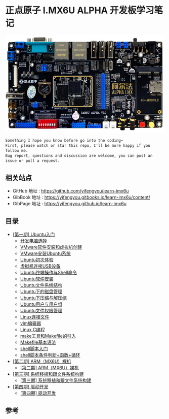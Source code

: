 # 正点原子 I.MX6U ALPHA  开发板学习笔记

![20200408_225002_52](image/20200408_225002_52.png)

```
Something I hope you know before go into the coding~
First, please watch or star this repo, I'll be more happy if you follow me.
Bug report, questions and discussion are welcome, you can post an issue or pull a request.
```

## 相关站点

* GitHub 地址 : <https://github.com/yifengyou/learn-imx6u>
* GibBook 地址 : <https://yifengyou.gitbooks.io/learn-imx6u/content/>
* GibPage 地址 : <https://yifengyou.github.io/learn-imx6u>

## 目录

* [[第一期] Ubuntu入门](docs/ph1.md)
    * [开发电脑选择](docs/ph1/开发电脑选择.md)
    * [VMware软件安装和虚拟机创建](docs/ph1/VMware软件安装和虚拟机创建.md)
    * [VMware安装Ubuntu系统](docs/ph1/VMware安装Ubuntu系统.md)
    * [Ubuntu初次体验](docs/ph1/Ubuntu初次体验.md)
    * [虚拟机连接USB设备](docs/ph1/虚拟机连接USB设备.md)
    * [Ubuntu终端操作与Shell命令](docs/ph1/Ubuntu终端操作与Shell命令.md)
    * [Ubuntu软件安装](docs/ph1/Ubuntu软件安装.md)
    * [Ubuntu文件系统结构](docs/ph1/Ubuntu文件系统结构.md)
    * [Ubuntu下的磁盘管理](docs/ph1/Ubuntu下的磁盘管理.md)
    * [Ubuntu下压缩与解压缩](docs/ph1/Ubuntu下压缩与解压缩.md)
    * [Ubuntu用户与用户组](docs/ph1/Ubuntu用户与用户组.md)
    * [Ubuntu文件权限管理](docs/ph1/Ubuntu文件权限管理.md)
    * [Linux连接文件](docs/ph1/Linux连接文件.md)
    * [vim编辑器](docs/ph1/vim编辑器.md)
    * [Linux C编程](docs/ph1/Linux_C编程.md)
    * [make工具和Makefile的引入](docs/ph1/make工具和Makefile的引入.md)
    * [Makefile基本语法](docs/ph1/Makefile基本语法.md)
    * [shell脚本入门](docs/ph1/shell脚本入门.md)
    * [shell脚本条件判断+函数+循环](docs/ph1/shell脚本条件判断+函数+循环.md)
* [[第二期] ARM（MX6U）裸机](docs/ph2.md)
    * [[第二期] ARM（MX6U）裸机](docs/ph2.md)
* [[第三期] 系统移植和跟文件系统构建](docs/ph3.md)
    * [[第三期] 系统移植和跟文件系统构建](docs/ph3.md)
* [[第四期] 驱动开发](docs/ph4.md)
    * [[第四期] 驱动开发](docs/ph4.md)











## 参考
